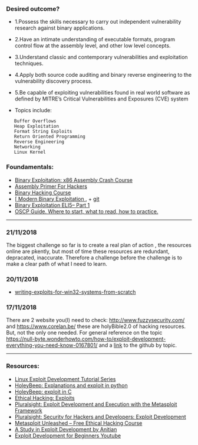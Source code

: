 ### Desired outcome? 
- 1.Possess the skills necessary to carry out independent vulnerability research
against binary applications.
- 2.Have an intimate understanding of executable formats, program control flow at
the assembly level, and other low level concepts.
- 3.Understand classic and contemporary vulnerabilities and exploitation techniques.
- 4.Apply both source code auditing and binary reverse engineering to the
vulnerability discovery process.
- 5.Be capable of exploiting vulnerabilities found in real world software as defined by
MITRE’s Critical Vulnerabilities and Exposures (CVE) system

- Topics include:
 ```
    Buffer Overflows
    Heap Exploitation
    Format String Exploits
    Return Oriented Programming
    Reverse Engineering
    Networking
    Linux Kernel
```

### Foundamentals:
- [Binary Exploitation: x86 Assembly Crash Course](https://www.youtube.com/watch?v=75gBFiFtAb8)
- [Assembly Primer For Hackers ](https://www.youtube.com/watch?v=K0g-twyhmQ4)
- [Binary Hacking Course](http://www.liveoverflow.com/binary_hacking/)
- [[ Modern Binary Exploitation ](http://security.cs.rpi.edu/courses/binexp-spring2015/), + [git](https://github.com/RPISEC/MBE)
- [Binary Exploitation ELI5– Part 1](https://hackernoon.com/binary-exploitation-eli5-part-1-9bc23855a3d8)
- [OSCP Guide. Where to start, what to read, how to practice.](https://blog.acheremisov.com/2018/01/oscp-guide-where-to-start-what-to-read-how-to-practice/)

***

### 21/11/2018
The biggest challenge so far is to create a real plan of action , the resources online are pkently, but most of time these resources are redundant, depracated, inaccurate. Therefore a challenge before the challenge is to make a clear path of what I need to learn.





### 20/11/2018
- [writing-exploits-for-win32-systems-from-scratch](https://www.nccgroup.trust/uk/about-us/newsroom-and-events/blogs/2016/june/writing-exploits-for-win32-systems-from-scratch/)

### 17/11/2018
There are 2 website you(I) need to check: http://www.fuzzysecurity.com/ and https://www.corelan.be/ these are holyBible2.0 of hacking resources. But, not the only one needed. For general reference on the topic https://null-byte.wonderhowto.com/how-to/exploit-development-everything-you-need-know-0167801/ and a [link](https://github.com/topics/exploit-development) to the github by topic.





***

### Resources: 
- [Linux Exploit Development Tutorial Series](http://www.fuzzysecurity.com/tutorials.html) 
- [HoleyBeep: Explanations and exploit in python](https://sigint.sh/#/holeybeep)
- [HoleyBeep: exploit in C](https://gist.github.com/fkt/5f8f9560ef54e11ff7df8bec09dc8f9a)
- [Ethical Hacking: Exploits](https://www.lynda.com/Linux-tutorials/Ethical-Hacking-Exploits/512724-2.html)
- [Pluralsight: Exploit Development and Execution with the Metasploit Framework](https://www.pluralsight.com/courses/exploit-development-execution-metasploit-framework)
- [Pluralsight: Security for Hackers and Developers: Exploit Development ](https://www.pluralsight.com/courses/exploit-development-security-hackers-developers)
- [Metasploit Unleashed – Free Ethical Hacking Course](https://www.offensive-security.com/metasploit-unleashed/)
- [A Study in Exploit Development by Anitian](https://www.anitian.com/a-study-in-exploit-development-part-1-setup-and-proof-of-concept/)
- [Exploit Development for Beginners Youtube](https://www.youtube.com/watch?v=tVDuuz60KKc)


